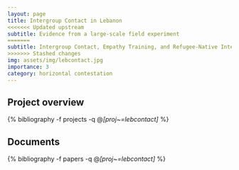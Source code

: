 ```yaml
---
layout: page
title: Intergroup Contact in Lebanon
<<<<<<< Updated upstream
subtitle: Evidence from a large-scale field experiment
=======
subtitle: Intergroup Contact, Empathy Training, and Refugee-Native Integration in Lebanon: Evidence from a large-scale field experiment
>>>>>>> Stashed changes
img: assets/img/lebcontact.jpg
importance: 3
category: horizontal contestation
---
```


## Project overview

<div class="publications">

  {% bibliography -f projects -q @*[proj~=lebcontact]* %}

</div>

## Documents

<div class="publications">

  {% bibliography -f papers -q @*[proj~=lebcontact]* %}

</div>



